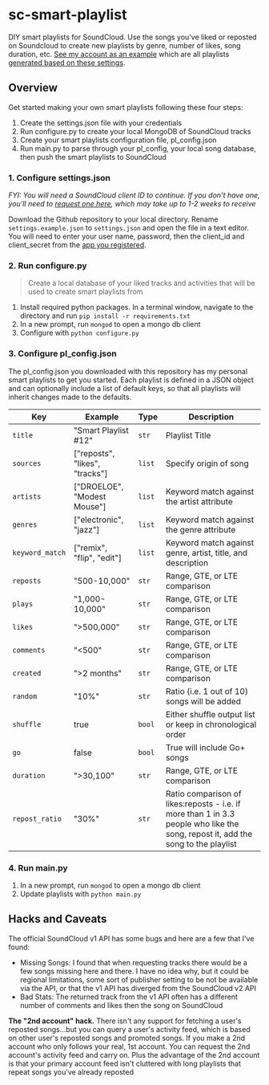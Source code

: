 # sc-smart-playlist

DIY smart playlists for SoundCloud. Use the songs you've liked or reposted on Soundcloud to create new playlists by genre, number of likes, song duration, etc. [See my account as an example][2] which are all playlists [generated based on these settings][3].

## Overview

Get started making your own smart playlists following these four steps:

1. Create the settings.json file with your credentials
2. Run configure.py to create your local MongoDB of SoundCloud tracks
3. Create your smart playlists configuration file, pl_config.json
4. Run main.py to parse through your pl_config, your local song database, then push the smart playlists to SoundCloud

### 1. Configure settings.json

*FYI: You will need a SoundCloud client ID to continue. If you don't have one, you'll need to [request one here][1], which may take up to 1-2 weeks to receive*

Download the Github repository to your local directory. Rename `settings.example.json` to `settings.json` and open the file in a text editor. You will need to enter your user name, password, then the client_id and client_secret from the [app you registered][1].

### 2. Run configure.py

> Create a local database of your liked tracks and activities that will be used to create smart playlists from

1. Install required python packages. In a terminal window, navigate to the directory and run `pip install -r requirements.txt`
2. In a new prompt, run `mongod` to open a mongo db client
3. Configure with `python configure.py`

### 3. Configure pl_config.json

The pl_config.json you downloaded with this repository has my personal smart playlists to get you started. Each playlist is defined in a JSON object and can optionally include a list of default keys, so that all playlists will inherit changes made to the defaults.

Key | Example | Type | Description
--- | --- | --- | ---
`title` | "Smart Playlist #12" | `str` | Playlist Title
`sources` | ["reposts", "likes", "tracks"] | `list` | Specify origin of song
`artists` | ["DROELOE", "Modest Mouse"] | `list` | Keyword match against the artist attribute
`genres` | ["electronic", "jazz"] | `list` | Keyword match against the genre attribute
`keyword_match` | ["remix", "flip", "edit"] | `list` | Keyword match against genre, artist, title, and description
`reposts` | "500-10,000" | `str` | Range, GTE, or LTE comparison
`plays` | "1,000-10,000" | `str` | Range, GTE, or LTE comparison
`likes` | ">500,000" | `str` | Range, GTE, or LTE comparison
`comments` | "<500" | `str` | Range, GTE, or LTE comparison
`created` | ">2 months" | `str` | Range, GTE, or LTE comparison
`random` | "10%" | `str` | Ratio (i.e. 1 out of 10) songs will be added
`shuffle` | true | `bool` | Either shuffle output list or keep in chronological order
`go` | false | `bool` | True will include Go+ songs
`duration` | ">30,100" | `str` | Range, GTE, or LTE comparison
`repost_ratio` | "30%" | `str` | Ratio comparison of likes:reposts - i.e. if more than 1 in 3.3 people who like the song, repost it, add the song to the playlist

### 4. Run main.py

1. In a new prompt, run `mongod` to open a mongo db client
2. Update playlists with `python main.py`

## Hacks and Caveats

The official SoundCloud v1 API has some bugs and here are a few that I've found:

  - Missing Songs: I found that when requesting tracks there would be a few songs missing here and there. I have no idea why, but it could be regional limitations, some sort of publisher setting to be not be available via the API, or that the v1 API has diverged from the SoundCloud v2 API
  - Bad Stats: The returned track from the v1 API often has a different number of comments and likes then the song on SoundCloud

**The "2nd account" hack.** There isn't any support for fetching a user's reposted songs...but you can query a user's activity feed, which is based on other user's reposted songs and promoted songs. If you make a 2nd account who only follows your real, 1st account. You can request the 2nd account's activity feed and carry on. Plus the advantage of the 2nd account is that your primary account feed isn't cluttered with long playlists that repeat songs you've already reposted

<!--

Hi SoundCloud Developers, I played around with the undocumented v2 API and there are some nice features like recommended songs, which are super cool and hopefully should be in the public API

[In the meantime....](https://twitter.com/SoundCloudDev/status/639017606264016896) from [StackOverflow](https://stackoverflow.com/a/37224955/3219667)

V2 API Unofficial Documentation: https://github.com/wb9688/sc-api-v2-docs

Endpoints (Base url: https://api-v2.soundcloud.com/)

- ./me/play-history/tracks
- ./dashbox/stream
- ./users/21434963/track_likes
- ./users/21434963/likes
- ./activities
- ./stream/users/21434963
- ./users/21434963/followings/not_followed_by/237623984
- ./me/personalized-tracks

Rest of URI: ?client_id=<client>&limit=1&offset=0&linked_partitioning=1&app_version=1489574664

Example: https://api-v2.soundcloud.com/users/21434963/likes?client_id=<client>&limit=1&offset=0&linked_partitioning=1&app_version=1489574664

# Other Random Links:

- Pull playlists from Google Music Stations: https://github.com/simon-weber/gmusicapi and https://github.com/DanNixon/PlayMusicCL/blob/master/playmusiccl/playmusiccl.py#L119
- Pull playlists from Spotify: https://play.spotify.com/collection/songs
- Example SoundCloud client https://github.com/0xPr0xy/soundcloud-cli & https://pyspotify.mopidy.com/en/latest/quickstart/

 -->

[1]: http://soundcloud.com/you/apps/
[2]: http://soundcloud.com/users/kyle-the-coder/
[3]: https://github.com/KyleKing/sc-smart-playlist/pl_config.example.json

<!-- [n]: https://github.com/soundcloud/soundcloud-python -->
<!-- [n]: https://github.com/KyleKing/soundcloud_playlist_maker/issues -->